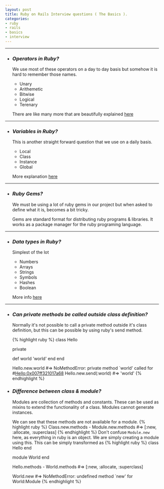```yaml
---
layout: post
title: Ruby on Rails Interview questions ( The Basics ).
categories:
- ruby
- rails
- basics
- interview
---
```


---
* ### ***Operators in Ruby?***

  We use most of these operators on a day to day basis but somehow it is hard to
remember those names.
  * Unary
  * Arithemetic
  * Bitwise
  * Logical
  * Terenary

  There are like many more that are beautifully
explained [here](https://www.rubyguides.com/2018/07/ruby-operators)

---
* ### ***Variables in Ruby?***

  This is another straight forward question that we use on a daily basis.
  * Local
  * Class
  * Instance
  * Global

  More explanation [here](https://www.geeksforgeeks.org/ruby-types-of-variables/)

---
* ### ***Ruby Gems?***

  We must be using a lot of ruby gems in our project but when asked to define what
it is, becomes a bit tricky.

  Gems are standard format for distributing ruby programs & libraries. It works as
a package manager for the ruby programing language.

---
* ### ***Data types in Ruby?***

  Simplest of the lot

  * Numbers
  * Arrays
  * Strings
  * Symbols
  * Hashes
  * Boolean

  More info [here](https://www.geeksforgeeks.org/ruby-data-types/)

---
* ### ***Can private methods be called outside class definition?***

  Normally it's not possible to call a private method outside it's class
  definition, but this can be possible by using ruby's send method.

  {% highlight ruby %}
  class Hello

    private

    def world
      'world'
    end
  end

  Hello.new.world  #=> NoMethodError: private method `world' called for #<Hello:0x007ff321017a68>
  Hello.new.send(:world) #=> 'world'
  {% endhighlight %}

* ### ***Difference between class & module?***

  Modules are collection of methods and constants. These can be used as mixins
  to extend the functionality of a class. Modules cannot generate instances.

  We can see that these methods are not available for a module.
  {% highlight ruby %}
  Class.new.methods - Module.new.methods #=> [:new, :allocate, :superclass]
  {% endhighlight %}
  Don't confuse `Module.new` here, as everything in ruby is an object. We are
  simply creating a module using this.
  This can be simply transformed as 
  {% highlight ruby %}
  class Hello
  end

  module World
  end

  Hello.methods - World.methods #=> [:new, :allocate, :superclass]

  World.new #=> NoMethodError: undefined method `new' for World:Module
  {% endhighlight %}
